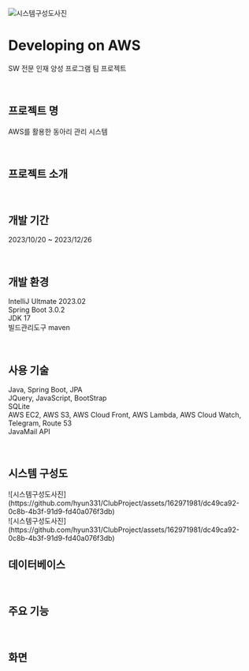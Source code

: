 ![시스템구성도사진](https://github.com/hyun331/ClubProject/assets/162971981/dc49ca92-0c8b-4b3f-91d9-fd40a076f3db)

<h1>Developing on AWS</h1>
<p>SW 전문 인재 양성 프로그램 팀 프로젝트</p>
<br>

<h2>프로젝트 명</h2>
<p>AWS를 활용한 동아리 관리 시스템</p>
<br>

<h2>프로젝트 소개</h2>
<p></p>
<br>

<h2>개발 기간</h2>
<p>2023/10/20 ~ 2023/12/26</p>
<br>

<h2>개발 환경</h2>
<p>
IntelliJ Ultmate 2023.02 <br>
Spring Boot 3.0.2 <br>
JDK 17 <br>
빌드관리도구 maven
</p>
<br>

<h2>사용 기술</h2>
<p>
	Java, Spring Boot, JPA
	<br>
	JQuery,	JavaScript,	BootStrap
	<br>
 	SQLite
	<br>
	AWS EC2, AWS S3, AWS Cloud Front, AWS Lambda, AWS Cloud Watch, Telegram, Route 53 
	<br>
	JavaMail API
	<br>
</p>
<br>

<h2>시스템 구성도</h2>
![시스템구성도사진](https://github.com/hyun331/ClubProject/assets/162971981/dc49ca92-0c8b-4b3f-91d9-fd40a076f3db)

<br>
![시스템구성도사진](https://github.com/hyun331/ClubProject/assets/162971981/dc49ca92-0c8b-4b3f-91d9-fd40a076f3db)


<h2>데이터베이스</h2>
<p></p>
<br>

<h2>주요 기능</h2>
<p></p>
<br>

<h2>화면</h2>
<p></p>
<br>
